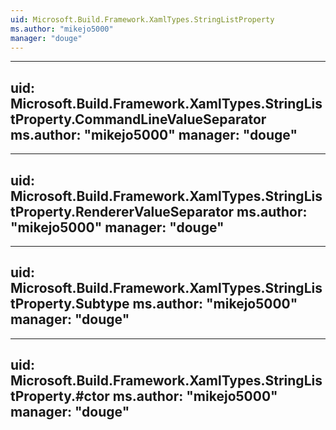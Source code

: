 ```yaml
---
uid: Microsoft.Build.Framework.XamlTypes.StringListProperty
ms.author: "mikejo5000"
manager: "douge"
---
```


---
uid: Microsoft.Build.Framework.XamlTypes.StringListProperty.CommandLineValueSeparator
ms.author: "mikejo5000"
manager: "douge"
---

---
uid: Microsoft.Build.Framework.XamlTypes.StringListProperty.RendererValueSeparator
ms.author: "mikejo5000"
manager: "douge"
---

---
uid: Microsoft.Build.Framework.XamlTypes.StringListProperty.Subtype
ms.author: "mikejo5000"
manager: "douge"
---

---
uid: Microsoft.Build.Framework.XamlTypes.StringListProperty.#ctor
ms.author: "mikejo5000"
manager: "douge"
---
